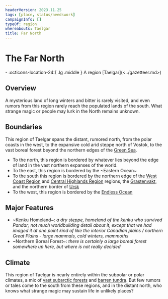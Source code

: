 ```yaml
---
headerVersion: 2023.11.25
tags: [place, status/needswork]
campaignInfo: []
typeOf: region
whereabouts: Taelgar
title: Far North
---
```

# The Far North
<div class="grid cards ext-narrow-margin ext-one-column" markdown>
-    :octicons-location-24:{ .lg .middle } A region [Taelgar](<../gazetteer.md>)  
</div>


## Overview

A mysterious land of long winters and bitter  is rarely visited, and even rumors from this region rarely reach the populated lands of the south. What strange magic or people may lurk in the North remains unknown. 

## Boundaries

This region of Taelgar spans the distant, rumored north, from the polar coasts in the west, to the expansive cold arid steppe north of Vostok, to the vast boreal forest beyond the northern edges of the [Green Sea](<../green-sea.md>). 

- To the north, this region is bordered by whatever lies beyond the edge of land in the vast northern expanses of the world.
- To the east, this region is bordered by the ~Eastern Ocean~
- To the south this region is bordered by the northern edge of the [West Coast Region](<../west-coast/west-coast-region.md>) and [Central Highlands Region](<../sentinel-range/central-highlands-region.md>) regions, the [Grastenvakt](<../western-green-sea/vostok/grastenvakt.md>), and the northern border of [Ursk](<../northern-green-sea/ursk.md>)
- To the west, this region is bordered by the [Endless Ocean](<../endless-ocean.md>)

## Major Features

- ~Kenku Homeland~: *a dry steppe, homeland of the kenku who survived Pandar; not much worldbuilding detail about it, except that we had imaged it at one point kind of like the interior Canadian plains / northern Great Plains - large mammals, cold winters, mammoths*
- ~Northern Boreal Forest~: *there is certainly a large boreal forest somewhere up here, but where is not really decided*

## Climate

This region of Taelgar is nearly entirely within the subpolar or polar climates, a mix of [vast subarctic forests](https://geodiode.com/climate/subarctic) and [barren tundra](https://geodiode.com/climate/tundra). But few rumors or tales come to the south from these regions, and in the distant north, who knows what strange magic may sustain life in unlikely places?